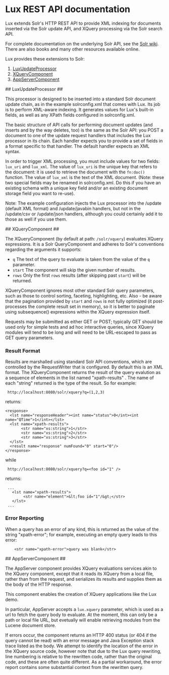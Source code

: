# Lux REST API documentation #

Lux extends Solr's HTTP REST API to provide XML indexing for documents
inserted via the Solr update API, and XQuery processing via the Solr search
API.

For complete documentation on the underlying Solr API, see the [Solr
wiki](http://wiki.apache.org/solr/).  There are also books and many other
resources available online.

Lux provides these extensions to Solr: 

1. [LuxUpdateProcessor](#update)
2. [XQueryComponent](#xquery)
3. [AppServerComponent](#appserver)

<a name="update" />
## LuxUpdateProcessor ##

This processor is designed to be inserted into a standard Solr document
update chain, as in the example solrconfig.xml that comes with Lux. Its job
is to perform XML-aware indexing.  It generates values for Lux's built-in
fields, as well as any XPath fields configured in solrconfig.xml.

The basic structure of API calls for performing document updates (and
inserts and by the way deletes, too) is the same as the Solr API: you POST
a document to one of the update request handlers that includes the Lux
processor in its chain.  Each handler expects you to provide a set of
fields in a format specific to that handler.  The default handler expects
an XML syntax.

In order to trigger XML processing, you must include values for two fields:
`lux_uri` and `lux_xml`.  The value of `lux_uri` is the unique key that
refers to the document: it is used to retrieve the document with the
`fn:doc()` function. The value of `lux_xml` is the text of the XML
document. (Note: these two special fields may be renamed in solrconfig.xml.
Do this if you have an existing schema with a unique key field and/or an
existing document storage field you want to re-use).

Note: The example configuration injects the Lux processor into the /update
(default XML format) and /update/javabin handlers, but not in the
/update/csv or /update/json handlers, although you could certainly add it
to those as well if you use them.

<a name="xquery" />
## XQueryComponent ##

The XQueryComponent (by default at path: `/solr/xquery`) evaluates XQuery
expressions.  It is a Solr QueryComponent and adheres to Solr's conventions
regarding the arguments it supports:

* `q` The text of the query to evaluate is taken from the value of the `q`
parameter.
* `start` The component will skip the given number of results.
* `rows` Only the first `rows` results (after skipping past `start`) will
be returned.

XQueryComponent ignores most other standard Solr query parameters, such as
those to control sorting, faceting, highlighting, etc.  Also - be aware
that the pagination provided by `start` and `rows` is not fully optimized
(it post-processes the complete result set in memory), so it is better to
paginate using subsequence() expressions within the XQuery expression
itself.

Requests may be submitted as either GET or POST; typically GET should be
used only for simple tests and ad hoc interactive queries, since XQuery
modules will tend to be long and will need to be URL-escaped to pass as GET
query parameters.

### Result Format ###

Results are marshalled using standard Solr API conventions, which are
controlled by the RequestWriter that is configured.  By default this is an
XML format.  The XQueryComponent returns the result of the query evalution
as a sequence of elements in the list named "xpath-results" .  The name of
each "string" returned is the type of the result. So for example:

     http://localhost:8080/solr/xquery?q=(1,2,3)

returns:

    <response>
      <lst name="responseHeader"><int name="status">0</int><int name="QTime">1</int></lst>
      <lst name="xpath-results">
           <str name="xs:string">1</str>
           <str name="xs:string">2</str>
           <str name="xs:string">3</str>
      </lst>
      <result name="response" numFound="0" start="0"/>
    </response>

while 

     http://localhost:8080/solr/xquery?q=<foo id="1" />

returns:

     ...
       <lst name="xpath-results">
            <str name="element">&lt;foo id="1"/&gt;</str>
       </lst>
     ...

### Error Reporting ###

When a query has an error of any kind, this is returned as the value of the
string "xpath-error"; for example, executing an empty query leads to this
error:

        <str name="xpath-error">query was blank</str>

<a name="appserver" />
## AppServerComponent ##

The AppServer component provides XQuery evaluations services akin to the
XQuery component, except that it reads its XQuery from a local file, rather
than from the request, and serializes its results and supplies them as the
body of the HTTP response.

This component enables the creation of XQuery applications like the Lux
demo.

In particular, AppServer accepts a `lux.xquery` parameter, which is used as
a url to fetch the query body to evaluate.  At the moment, this can only be
a path or local file URL, but evetually will enable retrieving modules from
the Lucene document store.

If errors occur, the component returns an HTTP 400 status (or 404 if the
query cannot be read) with an error message and Java Exception stack trace
listed as the body.  We attempt to identify the location of the error in
the XQuery source code, however note that due to the Lux query rewriting,
line numbering is relative to the rewritten code, rather than the original
code, and these are often quite different.  As a partial workaround, the
error report contains some substantial context from the rewritten query.


